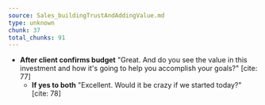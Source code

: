 ```yaml
---
source: Sales_buildingTrustAndAddingValue.md
type: unknown
chunk: 37
total_chunks: 91
---
```


* **After client confirms budget** "Great. And do you see the value in this investment and how it's going to help you accomplish your goals?" [cite: 77]
    * **If yes to both** "Excellent. Would it be crazy if we started today?" [cite: 78]